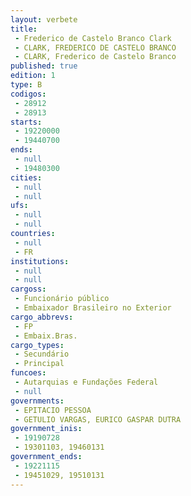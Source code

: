 ```yaml
---
layout: verbete
title:
 - Frederico de Castelo Branco Clark
 - CLARK, FREDERICO DE CASTELO BRANCO
 - CLARK, Frederico de Castelo Branco
published: true
edition: 1  
type: B
codigos: 
 - 28912
 - 28913
starts: 
 - 19220000
 - 19440700
ends: 
 - null 
 - 19480300
cities: 
 - null 
 - null 
ufs: 
 - null 
 - null 
countries: 
 - null 
 - FR
institutions: 
 - null 
 - null 
cargoss: 
 - Funcionário público
 - Embaixador Brasileiro no Exterior
cargo_abbrevs: 
 - FP
 - Embaix.Bras.
cargo_types: 
 - Secundário
 - Principal
funcoes: 
 - Autarquias e Fundações Federal
 - null 
governments: 
 - EPITACIO PESSOA
 - GETULIO VARGAS, EURICO GASPAR DUTRA
government_inis: 
 - 19190728
 - 19301103, 19460131
government_ends: 
 - 19221115
 - 19451029, 19510131
---
```


